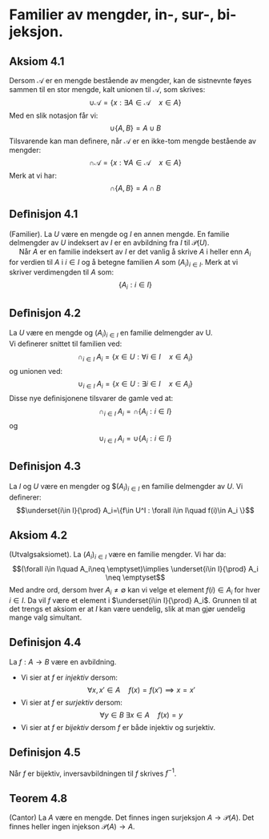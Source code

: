 # Familier av mengder, in-, sur-, bi-jeksjon.
## Aksiom 4.1
Dersom $\mathcal{A}$ er en mengde bestående av mengder, kan de sistnevnte føyes sammen til en stor mengde, kalt unionen til $\mathcal{A}$, som skrives:$$\cup \mathcal{A}=\{x : \exists A\in \mathcal{A} \quad x\in A\}$$ Med en slik notasjon får vi: $$\cup \{A,B\}=A\cup B$$ Tilsvarende kan man deﬁnere, når $\mathcal{A}$ er en ikke-tom mengde bestående av mengder: $$\cap \mathcal{A}=\{x : \forall A\in \mathcal{A} \quad x\in A \}$$ Merk at vi har: $$\cap \{A,B\}=A\cap B$$

## Deﬁnisjon 4.1
(Familier). La $U$ være en mengde og $I$ en annen mengde. En familie delmengder av $U$ indeksert av $I$ er en avbildning fra $I$ til $\mathcal{P}(U)$.<br>
&nbsp;&nbsp;&nbsp;&nbsp; Når $A$ er en familie indeksert av $I$ er det vanlig å skrive $A$ i heller enn $A_i$ for verdien til $A$ i $i\in I$ og å betegne familien $A$ som $(A_i)_{i\in I}$. Merk at vi skriver verdimengden til $A$ som: $$\{A_i : i\in I \}$$

## Deﬁnisjon 4.2
La $U$ være en mengde og $(A_i)_{i\in I}$ en familie delmengder av U.<br>
Vi deﬁnerer snittet til familien ved: $$\cap _{i\in  I} \; A_i =\{x\in U : \forall i\in I\quad x\in A_i \}$$ og unionen ved: $$\cup _{i\in  I} \; A_i =\{x\in U : \exists i\in I\quad x\in A_i \}$$ Disse nye deﬁnisjonene tilsvarer de gamle ved at: $$\cap _{i\in I}\; A_i = \cap \{A_i : i\in I\}$$ og $$\cup _{i\in I}\; A_i = \cup \{A_i : i\in I\}$$

## Deﬁnisjon 4.3
La $I$ og $U$ være en mengder og $$(A_i)_{i\in I}$ en familie delmengder av $U$. Vi deﬁnerer: $$\underset{i\in I}{\prod} A_i=\{f\in U^I : \forall i\in I\quad f(i)\in A_i \}$$

## Aksiom 4.2
(Utvalgsaksiomet). La $(A_i)_{i\in I}$ være en familie mengder. Vi har da: $$(\forall i\in I\quad A_i\neq \emptyset)\implies \underset{i\in I}{\prod} A_i \neq \emptyset$$ Med andre ord, dersom hver 
$A_i \neq\emptyset$ kan vi velge et element $f(i) \in A_i$ for hver $i\in I$. Da vil $f$ være et element i $\underset{i\in I}{\prod} A_i$. Grunnen til at det trengs et aksiom er at $I$ kan være uendelig, slik at man gjør uendelig mange valg simultant.

## Definisjon 4.4
La $f : A\to B$ være en avbildning.<br>
* Vi sier at $f$ er *injektiv* dersom: $$\forall x,x' \in A\quad f(x)=f(x')\implies x=x'$$
* Vi sier at $f$ er *surjektiv* dersom: $$\forall y\in B \;\exists x\in A\quad f(x)=y$$
* Vi sier at $f$ er *bijektiv* dersom $f$ er både injektiv og surjektiv.

## Definisjon 4.5
Når $f$ er bijektiv, inversavbildningen til $f$ skrives $f^{-1}$.

## Teorem 4.8
(Cantor) La $A$ være en mengde. Det finnes ingen surjeksjon $A\to \mathcal{P}(A)$. Det finnes heller ingen injekson $\mathcal{P} (A)\to A$.